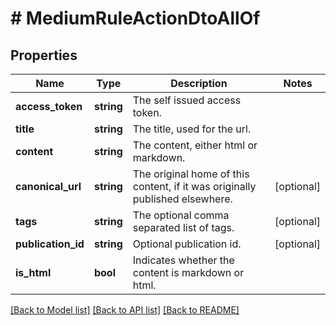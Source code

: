 # # MediumRuleActionDtoAllOf

## Properties

Name | Type | Description | Notes
------------ | ------------- | ------------- | -------------
**access_token** | **string** | The self issued access token. |
**title** | **string** | The title, used for the url. |
**content** | **string** | The content, either html or markdown. |
**canonical_url** | **string** | The original home of this content, if it was originally published elsewhere. | [optional]
**tags** | **string** | The optional comma separated list of tags. | [optional]
**publication_id** | **string** | Optional publication id. | [optional]
**is_html** | **bool** | Indicates whether the content is markdown or html. |

[[Back to Model list]](../../README.md#models) [[Back to API list]](../../README.md#endpoints) [[Back to README]](../../README.md)
